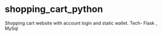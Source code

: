 # shopping_cart_python
Shopping cart website with account login and static wallet. Tech- Flask , MySql
